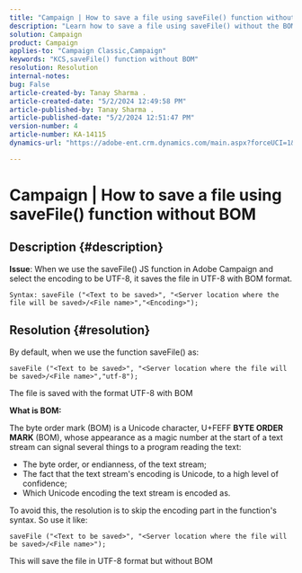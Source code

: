 ```yaml
---
title: "Campaign | How to save a file using saveFile() function without BOM"
description: "Learn how to save a file using saveFile() without the BOM format."
solution: Campaign
product: Campaign
applies-to: "Campaign Classic,Campaign"
keywords: "KCS,saveFile() function without BOM"
resolution: Resolution
internal-notes: 
bug: False
article-created-by: Tanay Sharma .
article-created-date: "5/2/2024 12:49:58 PM"
article-published-by: Tanay Sharma .
article-published-date: "5/2/2024 12:51:47 PM"
version-number: 4
article-number: KA-14115
dynamics-url: "https://adobe-ent.crm.dynamics.com/main.aspx?forceUCI=1&pagetype=entityrecord&etn=knowledgearticle&id=6dcb1778-8208-ef11-9f8a-6045bd026dc7"

---
```

# Campaign | How to save a file using saveFile() function without BOM

## Description {#description}


<b>Issue</b>: When we use the saveFile() JS function in Adobe Campaign and select the encoding to be UTF-8, it saves the file in UTF-8 with BOM format.


```
Syntax: saveFile ("<Text to be saved>", "<Server location where the file will be saved>/<File name>","<Encoding>");
```



## Resolution {#resolution}


By default, when we use the function saveFile() as:


```
saveFile ("<Text to be saved>", "<Server location where the file will be saved>/<File name>","utf-8");
```


The file is saved with the format UTF-8 with BOM

<b>What is BOM: </b>

The byte order mark (BOM) is a Unicode character, U+FEFF <b>BYTE ORDER MARK</b> (BOM), whose appearance as a magic number at the start of a text stream can signal several things to a program reading the text:

- The byte order, or endianness, of the text stream;
- The fact that the text stream's encoding is Unicode, to a high level of confidence;
- Which Unicode encoding the text stream is encoded as.


To avoid this, the resolution is to skip the encoding part in the function's syntax. So use it like:


```
saveFile ("<Text to be saved>", "<Server location where the file will be saved>/<File name>");
```


This will save the file in UTF-8 format but without BOM
